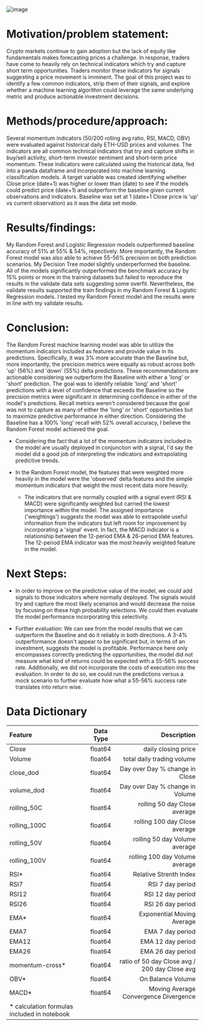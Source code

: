 ![image](https://user-images.githubusercontent.com/80718340/125523526-1595107a-2085-4c69-bd79-8a47d3f2b943.png)

# Motivation/problem statement: 

Crypto markets continue to gain adoption but the lack of equity like fundamentals makes forecasting prices a challenge.  In response, traders have come to heavily rely on technical indicators which try and capture short term opportunities.  Traders monitor these indicators for signals suggesting a price movement is imminent.  The goal of this project was to identify a few common indicators, strip them of their signals, and explore whether a machine learning algorithm could leverage the same underlying metric and produce actionable investment decisions.  

# Methods/procedure/approach: 

Several momentum indicators (50/200 rolling avg ratio, RSI, MACD, OBV) were evaluated against historical daily ETH-USD prices and volumes.  The indicators are all common technical indicators that try and capture shifts in buy/sell activity, short-term investor sentiment and short-term price momentum.  These indicators were calculated using the historical data, fed into a panda dataframe and incorporated into machine learning classification models.  A target variable was created identifying whether Close price (date+1) was higher or lower than (date) to see if the models could predict price (date+1) and outperform the baseline given current observations and indicators. Baseline was set at 1 (date+1 Close price is 'up' vs current observation) as it was the data set mode.

# Results/findings: 

My Random Forest and Logistic Regression models outperformed baseline accuracy of 51% at 55% & 54%, repectively.  More importantly, the Random Forest model was also able to achieve 55-56% precision on both prediction scenarios.  My Decision Tree model slightly underperformed the baseline.  All of the models significantly outperformed the benchmark accuracy by 15% points or more in the training datasets but failed to reproduce the results in the validate data sets suggesting some overfit.  Nevertheless, the validate results supported the train findings in my Random Forest & Logistic Regression models.  I tested my Random Forest model and the results were in line with my validate results.  

# Conclusion: 

The Random Forest machine learning model was able to utilize the momentum indicators included as features and provide value in its predictions. Specifically, it was 3% more accurate than the Baseline but, more importantly, the precision metrics were equally as robust across both 'up' (56%) and 'down' (55%) delta predictions. These recommendations are actionable considering we outperform the Baseline with either a 'long' or 'short' prediction. The goal was to identify reliable 'long' and 'short' predictions with a level of confidence that exceeds the Baseline so the precision metrics were significant in determining confidence in either of the model's predictions. Recall metrics weren't considered because the goal was not to capture as many of either the 'long' or 'short' opportunities but to maximize predictive performance in either direction. Considering the Baseline has a 100% 'long' recall with 52% overall accuracy, I believe the Random Forest model achieved the goal.

* Considering the fact that a lot of the momentum indicators included in the model are usually deployed in conjunction with a signal, I'd say the model did a good job of interpreting the indicators and extrapolating predictive trends.

*  In the Random Forest model, the features that were weighted more heavily in the model were the 'observed' delta features and the simple momentum indicators that weight the most recent data more heavily.

    * The indicators that are normally coupled with a signal event (RSI & MACD) were significantly weighted but carried the lowest importance within the model. The assigned importance ('weightings') suggests the model was able to extrapolate useful information from the indicators but left room for improvement by incorporating a 'signal' event. In fact, the MACD indicator is a relationship between the 12-period EMA & 26-period EMA features. The 12-period EMA indicator was the most heavily weighted feature in the model.

# Next Steps:

* In order to improve on the predictive value of the model, we could add signals to those indicators where normally deployed. The signals would try and capture the most likely scenarios and would decrease the noise by focusing on these high probability selections. We could then evaluate the model performance incorporating this selectivity.

* Further evaluation: We can see from the model results that we can outperform the Baseline and do it reliably in both directions. A 3-4% outperformance doesn't appear to be significant but, in terms of an investment, suggests the model is profitable. Performance here only encompasses correctly predicting the opportunities, the model did not measure what kind of returns could be expected with a 55-56% success rate. Additionally, we did not incorporate the costs of execution into the evaluation. In order to do so, we could run the predictions versus a mock scenario to further evaluate how what a 55-56% success rate translates into return wise. 

# Data Dictionary

   Feature      |  Data Type   | Description    |
| :------------- | :----------: | -----------: |
| Close| float64 | daily closing price |
| Volume | float64   | total daily trading volume  |
| close_dod   | float64 | Day over Day % change in Close  |
| volume_dod  | float64 | Day over Day % change in Volume |
| rolling_50C | float64 | rolling 50 day Close average |
| rolling_100C | float64 | rolling 100 day Close average |
| rolling_50V  | float64 | rolling 50 day Volume average |
| rolling_100V | float64 | rolling 100 day Volume average |
| RSI* | float64 | Relative Strenth Index |
| RSI7 | float64 | RSI 7 day period |
| RSI12 | float64 | RSI 12 day period  |
| RSI26 | float64 | RSI 26 day period |
| EMA* | float64 | Exponential Moving Average |
| EMA7 | float64 | EMA 7 day period |
| EMA12 | float64 | EMA 12 day period |
| EMA26 | float64 | EMA 26 day period |
| momentum-cross* | float64 | ratio of 50 day Close avg / 200 day Close avg |
| OBV* | float64 | On Balance Volume |
| MACD* | float64 | Moving Average Convergence Divergence |
| * calculation formulas included in notebook |
